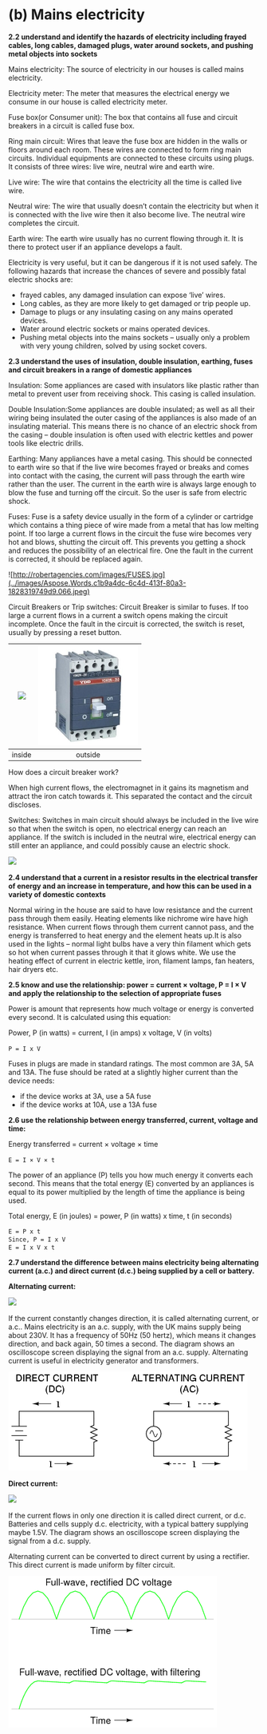 # (b) Mains electricity

**2.2 understand and identify the hazards of electricity including frayed cables, long cables, damaged plugs, water around sockets, and pushing metal objects into sockets**

Mains electricity: The source of electricity in our houses is called mains electricity.

Electricity meter: The meter that measures the electrical energy we consume in our house is called electricity meter.

Fuse box(or Consumer unit): The box that contains all fuse and circuit breakers in a circuit is called fuse box.

Ring main circuit: Wires that leave the fuse box are hidden in the walls or floors around each room. These wires are connected to form ring main circuits. Individual equipments are connected to these circuits using plugs. It consists of three wires: live wire, neutral wire and earth wire.

Live wire: The wire that contains the electricity all the time is called live wire.

Neutral wire: The wire that usually doesn’t contain the electricity but when it is connected with the live wire then it also become live. The neutral wire completes the circuit.

Earth wire: The earth wire usually has no current flowing through it. It is there to protect user if an appliance develops a fault.

Electricity is very useful, but it can be dangerous if it is not used safely. The following hazards that increase the chances of severe and possibly fatal electric shocks are:

- frayed cables, any damaged insulation can expose ‘live’ wires.
- Long cables, as they are more likely to get damaged or trip people up.
- Damage to plugs or any insulating casing on any mains operated devices.
- Water around electric sockets or mains operated devices.
- Pushing metal objects into the mains sockets – usually only a problem with very young children, solved by using socket covers.

**2.3 understand the uses of insulation, double insulation, earthing, fuses and circuit breakers in a range of domestic appliances**

Insulation: Some appliances are cased with insulators like plastic rather than metal to prevent user from receiving shock. This casing is called insulation.

Double Insulation:Some appliances are double insulated; as well as all their wiring being insulated the outer casing of the appliances is also made of an insulating material. This means there is no chance of an electric shock from the casing – double insulation is often used with electric kettles and power tools like electric drills.

Earthing: Many appliances have a metal casing. This should be connected to earth wire so that if the live wire becomes frayed or breaks and comes into contact with the casing, the current will pass through the earth wire rather than the user. The current in the earth wire is always large enough to blow the fuse and turning off the circuit. So the user is safe from electric shock.

Fuses: Fuse is a safety device usually in the form of a cylinder or cartridge which contains a thing piece of wire made from a metal that has low melting point. If too large a current flows in the circuit the fuse wire becomes very hot and blows, shutting the circuit off. This prevents you getting a shock and reduces the possibility of an electrical fire. One the fault in the current is corrected, it should be replaced again.

![http://robertagencies.com/images/FUSES.jpg](../images/Aspose.Words.c1b9a4dc-6c4d-413f-80a3-1828319749d9.066.jpeg)

Circuit Breakers or Trip switches: Circuit Breaker is similar to fuses. If too large a current flows in a current a switch opens making the circuit incomplete. Once the fault in the circuit is corrected, the switch is reset, usually by pressing a reset button.

| ![](../images/Aspose.Words.c1b9a4dc-6c4d-413f-80a3-1828319749d9.067.png) | ![](../images/Aspose.Words.c1b9a4dc-6c4d-413f-80a3-1828319749d9.068.jpeg) |
| :----------------------------------------------------------------------: | :-----------------------------------------------------------------------: |
|                                  inside                                  |                                  outside                                  |

How does a circuit breaker work?

When high current flows, the electromagnet in it gains its magnetism and attract the iron catch towards it. This separated the contact and the circuit discloses.

Switches: Switches in main circuit should always be included in the live wire so that when the switch is open, no electrical energy can reach an appliance. If the switch is included in the neutral wire, electrical energy can still enter an appliance, and could possibly cause an electric shock.

![](../images/Aspose.Words.c1b9a4dc-6c4d-413f-80a3-1828319749d9.069.png)

**2.4 understand that a current in a resistor results in the electrical transfer of energy and an increase in temperature, and how this can be used in a variety of domestic contexts**

Normal wiring in the house are said to have low resistance and the current pass through them easily. Heating elements like nichrome wire have high resistance. When current flows through them current cannot pass, and the energy is transferred to heat energy and the element heats up.It is also used in the lights – normal light bulbs have a very thin filament which gets so hot when current passes through it that it glows white. We use the heating effect of current in electric kettle, iron, filament lamps, fan heaters, hair dryers etc.

**2.5 know and use the relationship: power = current × voltage, P = I × V and apply the relationship to the selection of appropriate fuses**

Power is amount that represents how much voltage or energy is converted every second. It is calculated using this equation:

Power, P (in watts) = current, I (in amps) x voltage, V (in volts)

`P = I x V`

Fuses in plugs are made in standard ratings. The most common are 3A, 5A and 13A. The fuse should be rated at a slightly higher current than the device needs:

- if the device works at 3A, use a 5A fuse
- if the device works at 10A, use a 13A fuse

**2.6 use the relationship between energy transferred, current, voltage and time:**

Energy transferred = current × voltage × time

`E = I × V × t`

The power of an appliance (P) tells you how much energy it converts each second. This means that the total energy (E) converted by an appliances is equal to its power multiplied by the length of time the appliance is being used.

Total energy, E (in joules) = power, P (in watts) x time, t (in seconds)

```
E = P x t
Since, P = I x V
E = I x V x t
```

**2.7 understand the difference between mains electricity being alternating current (a.c.) and direct current (d.c.) being supplied by a cell or battery.**

**Alternating current:**

![](../images/Aspose.Words.c1b9a4dc-6c4d-413f-80a3-1828319749d9.070.png)

If the current constantly changes direction, it is called alternating current, or a.c.. Mains electricity is an a.c. supply, with the UK mains supply being about 230V. It has a frequency of 50Hz (50 hertz), which means it changes direction, and back again, 50 times a second. The diagram shows an oscilloscope screen displaying the signal from an a.c. supply. Alternating current is useful in electricity generator and transformers.

![](../images/Aspose.Words.c1b9a4dc-6c4d-413f-80a3-1828319749d9.071.png)

**Direct current:**

![](../images/Aspose.Words.c1b9a4dc-6c4d-413f-80a3-1828319749d9.072.png)

If the current flows in only one direction it is called direct current, or d.c. Batteries and cells supply d.c. electricity, with a typical battery supplying maybe 1.5V. The diagram shows an oscilloscope screen displaying the signal from a d.c. supply.

Alternating current can be converted to direct current by using a rectifier. This direct current is made uniform by filter circuit.

![](../images/Aspose.Words.c1b9a4dc-6c4d-413f-80a3-1828319749d9.073.png)
